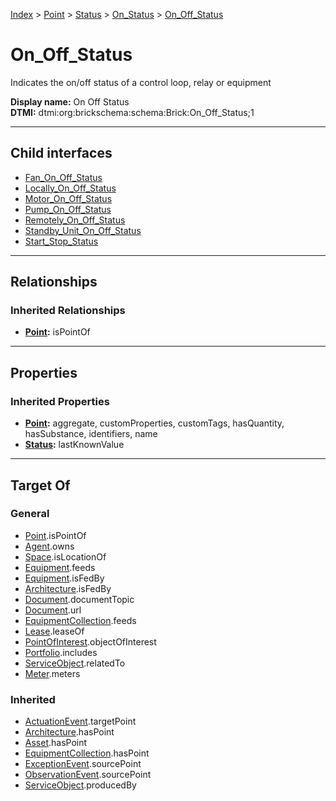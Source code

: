 [Index](../../../../index.md) > [Point](../../../Point.md) > [Status](../../Status.md) > [On_Status](../On_Status.md) > [On_Off_Status](#)
# On_Off_Status

Indicates the on/off status of a control loop, relay or equipment


**Display name:** On Off Status<br />
**DTMI:** dtmi:org:brickschema:schema:Brick:On_Off_Status;1

---

## Child interfaces
* [Fan_On_Off_Status](Fan-.md)
* [Locally_On_Off_Status](Locally-.md)
* [Motor_On_Off_Status](Motor-.md)
* [Pump_On_Off_Status](Pump-.md)
* [Remotely_On_Off_Status](Remotely-.md)
* [Standby_Unit_On_Off_Status](Standby_Unit-/Standby_Unit_On_Off_Status.md)
* [Start_Stop_Status](Start_Stop_Status/Start_Stop_Status.md)

---

## Relationships

### Inherited Relationships
* **[Point](../../../Point.md):** isPointOf

---

## Properties

### Inherited Properties
* **[Point](../../../Point.md):** aggregate, customProperties, customTags, hasQuantity, hasSubstance, identifiers, name
* **[Status](../../Status.md):** lastKnownValue

---

## Target Of
### General
* [Point](../../../Point.md).isPointOf
* [Agent](../../../../Agent/Agent.md).owns
* [Space](../../../../Space/Space.md).isLocationOf
* [Equipment](../../../../Asset/Equipment/Equipment.md).feeds
* [Equipment](../../../../Asset/Equipment/Equipment.md).isFedBy
* [Architecture](../../../../Space/Architecture/Architecture.md).isFedBy
* [Document](../../../../Information/Document/Document.md).documentTopic
* [Document](../../../../Information/Document/Document.md).url
* [EquipmentCollection](../../../../Collection/Equipment-.md).feeds
* [Lease](../../../../Event/Lease.md).leaseOf
* [PointOfInterest](../../../../Information/PointOfInterest.md).objectOfInterest
* [Portfolio](../../../../Collection/Portfolio.md).includes
* [ServiceObject](../../../../Information/ServiceObject/ServiceObject.md).relatedTo
* [Meter](../../../../Asset/Equipment/Meter/Meter.md).meters
### Inherited
* [ActuationEvent](../../../../Event/Point-/ActuationEvent.md).targetPoint
* [Architecture](../../../../Space/Architecture/Architecture.md).hasPoint
* [Asset](../../../../Asset/Asset.md).hasPoint
* [EquipmentCollection](../../../../Collection/Equipment-.md).hasPoint
* [ExceptionEvent](../../../../Event/Point-/ExceptionEvent.md).sourcePoint
* [ObservationEvent](../../../../Event/Point-/ObservationEvent.md).sourcePoint
* [ServiceObject](../../../../Information/ServiceObject/ServiceObject.md).producedBy
